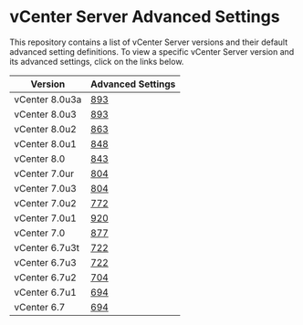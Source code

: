 # vCenter Server Advanced Settings

This repository contains a list of vCenter Server versions and their default advanced setting definitions. To view a specific vCenter Server version and its advanced settings, click on the links below.

| Version     | Advanced Settings                        |
|-----------------|--------------------------------------|
| vCenter 8.0u3a  | [893](vc-80u3a-advanced-settings.md) |
| vCenter 8.0u3   | [893](vc-80u3-advanced-settings.md)  |
| vCenter 8.0u2   | [863](vc-80u2-advanced-settings.md)  |
| vCenter 8.0u1   | [848](vc-80u1-advanced-settings.md)  |
| vCenter 8.0     | [843](vc-80-advanced-settings.md)    |
| vCenter 7.0ur   | [804](vc-70u3r-advanced-settings.md) |
| vCenter 7.0u3   | [804](vc-70u3-advanced-settings.md)  |
| vCenter 7.0u2   | [772](vc-70u2-advanced-settings.md)  |
| vCenter 7.0u1   | [920](vc-70u1-advanced-settings.md)  |
| vCenter 7.0     | [877](vc-70-advanced-settings.md)    |
| vCenter 6.7u3t  | [722](vc-67u3t-advanced-settings.md) |
| vCenter 6.7u3   | [722](vc-67u3-advanced-settings.md)  |
| vCenter 6.7u2   | [704](vc-67u2-advanced-settings.md)  |
| vCenter 6.7u1   | [694](vc-67u1-advanced-settings.md)  |
| vCenter 6.7     | [694](vc-67-advanced-settings.md)    |